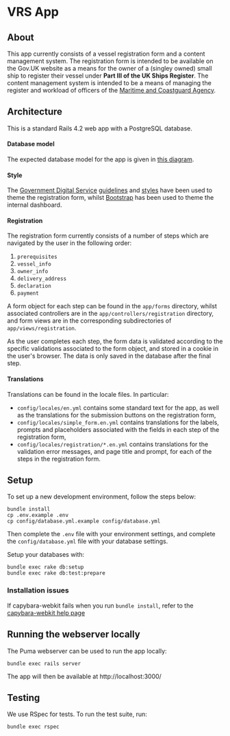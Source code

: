 # VRS App

## About

This app currently consists of a vessel registration form and a content
management system. The registration form is intended to be available on the
Gov.UK website as a means for the owner of a (singley owned) small ship to
register their vessel under **Part III of the UK Ships Register**. The content
management system is intended to be a means of managing the register and
workload of officers of the [Maritime and Coastguard Agency][mca].

[mca]: https://www.gov.uk/government/organisations/maritime-and-coastguard-agency

## Architecture

This is a standard Rails 4.2 web app with a PostgreSQL database.

#### Database model

The expected database model for the app is given in [this diagram][db-model].

[db-model]: https://gitlab.oceanshq.com/maritime-coastguard-agency/vrsapp/uploads/3d089bf206206b2d313ac84eafa8505a/data_model.png

#### Style

The [Government Digital Service][gds] [guidelines] and [styles] have been used
to theme the registration form, whilst [Bootstrap][bootstrap] has been used to
theme the internal dashboard.

[bootstrap]: https://getbootstrap.com/
[gds]: https://www.gov.uk/government/organisations/government-digital-service
[guidelines]: https://www.gov.uk/service-manual/user-centred-design/resources/patterns/index.html
[styles]: https://govuk-elements.herokuapp.com/

#### Registration

The registration form currently consists of a number of steps which are
navigated by the user in the following order:

  1. `prerequisites`
  2. `vessel_info`
  3. `owner_info`
  4. `delivery_address`
  5. `declaration`
  6. `payment`

A form object for each step can be found in the `app/forms` directory, whilst
associated controllers are in the `app/controllers/registration` directory, and
form views are in the corresponding subdirectories of `app/views/registration`.

As the user completes each step, the form data is validated according to the
specific validations associated to the form object, and stored in a cookie in
the user's browser. The data is only saved in the database after the final step.

#### Translations

Translations can be found in the locale files.  In particular:

  * `config/locales/en.yml` contains some standard text for the app, as well as
    the translations for the submission buttons on the registration form,
  * `config/locales/simple_form.en.yml` contains translations for the labels,
    prompts and placeholders associated with the fields in each step of the
    registration form,
  * `config/locales/registration/*.en.yml` contains translations for the
    validation error messages, and page title and prompt, for each of the steps
    in the registration form.

## Setup

To set up a new development environment, follow the steps below:

    bundle install
    cp .env.example .env
    cp config/database.yml.example config/database.yml

Then complete the `.env` file with your environment settings, and complete the
`config/database.yml` file with your database settings.

Setup your databases with:

    bundle exec rake db:setup
    bundle exec rake db:test:prepare

### Installation issues

If capybara-webkit fails when you run `bundle install`, refer to the [capybara-webkit help page](https://github.com/thoughtbot/capybara-webkit/wiki/Installing-Qt-and-compiling-capybara-webkit)
## Running the webserver locally

The Puma webserver can be used to run the app locally:

    bundle exec rails server

The app will then be available at http://localhost:3000/

## Testing

We use RSpec for tests. To run the test suite, run:

    bundle exec rspec
